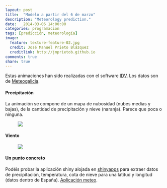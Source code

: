 ```yaml
---
layout: post
title:  "Modelo a partir del 6 de marzo"
description: "Meteorology prediction."
date:   2014-03-06 14:00:00
categories: programacion
tags: [predicción, meteorología]
image:
  feature: texture-feature-02.jpg
  credit: José Manuel Prieto Blázquez
  creditlink: http://jmprietob.github.io
comments: true
share: true
---
```


Estas animaciones han sido realizadas con el software [IDV](http://www.unidata.ucar.edu). Los datos son de [Meteogalicia]( http://www.meteogalicia.es/web/modelos/threddsIndex.action?request_locale=es).

#### Precipitación
La animación se compone de un mapa de nubosidad (nubes medias y bajas), de la cantidad de precipitación y nieve (naranja). Parece que poca o ninguna.
<figure>
	<img src="/images/prec_06-03-2014.gif">
</figure>

#### Viento
<figure>
	<img src="/images/viento_06-03-2014.gif">
</figure>

#### Un punto concreto
Podéis probar la aplicación shiny alojada en [shinyapps](https://my.shinyapps.io/) para extraer datos de precipitación, temperatura, cota de nieve para una latitud y longitud (datos dentro de España).
[Aplicación meteo](https://jmprietob.shinyapps.io/meteo/).

